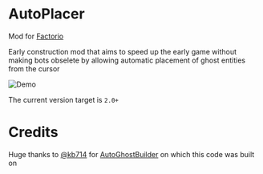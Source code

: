 # AutoPlacer

Mod for [Factorio](https://factorio.com)

Early construction mod that aims to speed up the early game without making bots obselete by allowing automatic placement of ghost entities from the cursor

![Demo](demo.gif)

The current version target is `2.0+`

# Credits
Huge thanks to [@kb714](https://github.com/kb714) for [AutoGhostBuilder](https://github.com/kb714/AutoGhostBuilder) on which this code was built on

